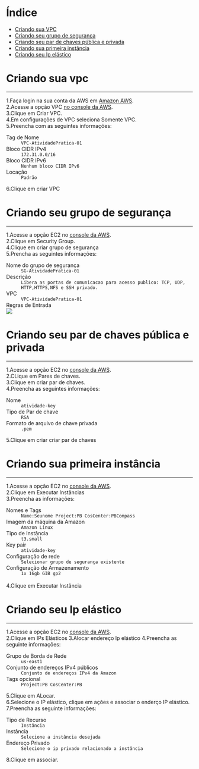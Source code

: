# Índice
- [Criando sua VPC](#criando-sua-vpc)
- [Criando seu grupo de segurança](#criando-seu-grupo-de-segurança)
- [Criando seu par de chaves pública e privada](#criando-seu-par-de-chaves-pública-e-privada)
- [Criando sua primeira instância](#criando-sua-primeira-instância)
- [Criando seu Ip elástico](#criando-seu-ip-elástico)
# Criando sua vpc
------------
1.Faça login na sua conta da AWS em [Amazon AWS](https://aws.amazon.com).</br>
2.Acesse a opção VPC [no console da AWS](https://console.aws.amazon.com/vpc/).</br>
3.Clique em Criar VPC.</br>
4.Em configurações de VPC seleciona Somente VPC.</br>
5.Preencha com as seguintes informações:
<dl>
  <dt>Tag de Nome</dt>
  <dd><code>VPC-AtividadePratica-01</code></dd>
  
  <dt>Bloco CIDR IPv4</dt>
  <dd><code>172.31.0.0/16</code></dd>

  <dt>Bloco CIDR IPv6</dt>
  <dd><code>Nenhum bloco CIDR IPv6</code></dd>
  
  <dt>Locação</dt>
  <dd><code>Padrão</code></dd>
</dl>
6.Clique em criar VPC

# Criando seu grupo de segurança
------------
1.Acesse a opção EC2 no [console da AWS](https://console.aws.amazon.com/ec2/).</br>
2.Clique em Security Group.</br>
4.Clique em criar grupo de segurança</br>
5.Prencha as seguintes informações:
<dl>
  <dt>Nome do grupo de segurança</dt>
  <dd><code>SG-AtividadePratica-01</code></dd>
  
  <dt>Descrição</dt>
  <dd><code>Libera as portas de comunicacao para acesso publico: TCP, UDP, HTTP,HTTPS,NFS e SSH privado.</code></dd>

  <dt>VPC</dt>
  <dd><code>VPC-AtividadePratica-01</code></dd>
  
  <dt>Regras de Entrada</dt>
  <img src="https://user-images.githubusercontent.com/54165905/213941124-ef885b08-86ec-48bc-a358-df026523afd1.png">
</dl>


# Criando seu par de chaves pública e privada
------------
1.Acesse a opção EC2 no [console da AWS](https://console.aws.amazon.com/ec2/).</br>
2.CLique em Pares de chaves.</br>
3.Clique em criar par de chaves.</br>
4.Preencha as seguintes informações:
<dl>
  <dt>Nome</dt>
  <dd><code>atividade-key</code></dd>
  
  <dt>Tipo de Par de chave</dt>
  <dd><code>RSA</code></dd>

  <dt>Formato de arquivo de chave privada</dt>
  <dd><code>.pem</code></dd>
</dl>
5.Clique em criar criar par de chaves

# Criando sua primeira instância
-----------
1.Acesse a opção EC2 no [console da AWS](https://console.aws.amazon.com/ec2/).</br>
2.Clique em Executar Instâncias</br>
3.Preencha as informações:
<dl>
  <dt>Nomes e Tags</dt>
  <dd><code>Name:Seunome Project:PB CosCenter:PBCompass</code></dd>
  
  <dt>Imagem da máquina da Amazon</dt>
  <dd><code>Amazon Linux</code></dd>

  
  <dt>Tipo de Instância</dt>
  <dd><code>t3.small</code></dd>
   
  <dt>Key pair</dt>
  <dd><code>atividade-key</code></dd>
   
  <dt>Configuração de rede</dt>
  <dd><code>Selecionar grupo de segurança existente</code></dd>
   
  <dt>Configuração de Armazenamento</dt>
  <dd><code>1x 16gb GIB gp2</code></dd></br>
  4.Clique em Executar Instância</br>


# Criando seu Ip elástico
------------
1.Acesse a opção EC2 no [console da AWS](https://console.aws.amazon.com/ec2/).</br>
2.Clique em IPs Elásticos
3.Alocar endereço Ip elástico
4.Preencha as seguinte informações:
<dl>
  <dt>Grupo de Borda de Rede</dt>
  <dd><code>us-east1</code></dd>
  
  <dt>Conjunto de endereços IPv4 públicos</dt>
  <dd><code>Conjunto de endereços IPv4 da Amazon</code></dd>

  <dt>Tags opcional</dt>
  <dd><code>Project:PB CosCenter:PB</code></dd>
</dl>
5.Clique em ALocar.</br>
6.Selecione o IP elástico, clique em ações e associar o enderço IP elástico.</br>
7.Preencha as seguinte informações:
<dl>
  <dt>Tipo de Recurso</dt>
  <dd><code>Instância</code></dd>
  
  <dt>Instância</dt>
  <dd><code>Selecione a instância desejada</code></dd>

  <dt>Endereço Privado</dt>
  <dd><code>Selecione o ip privado relacionado a instância</code></dd>
</dl>
8.Clique em associar.

